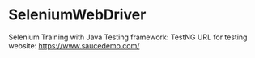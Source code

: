 # SeleniumWebDriver
Selenium Training with Java
Testing framework: TestNG
URL for testing website: https://www.saucedemo.com/

